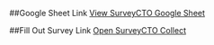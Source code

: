 ##Google Sheet Link
[View SurveyCTO Google Sheet](https://docs.google.com/spreadsheets/d/1aTs01Vs_VCdm0L2ToEUifzPmUT_XxRbu/edit?usp=sharing&ouid=101840963252778330608&rtpof=true&sd=true)

##Fill Out Survey Link 
[Open SurveyCTO Collect](https://gui2de.surveycto.com/collect/mk2417?caseid=)
